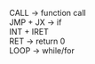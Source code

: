 CALL -> function call </br>
JMP + JX -> if </br>
INT + IRET </br>
RET -> return 0 </br>
LOOP -> while/for </br>
